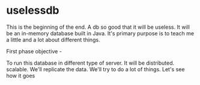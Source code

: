 # uselessdb

This is the beginning of the end. A db so good that it will be useless. It will be an in-memory database built in Java. It's primary purpose is to teach me a little and a lot about different things.

First phase objective - 

To run this database in different type of server.
It will be distributed. scalable. We'll replicate the data. We'll try to do a lot of things. Let's see how it goes
